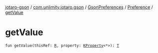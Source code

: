 [jotaro-gson](../../../index.md) / [com.unlimity.jotaro.gson](../../index.md) / [GsonPreferences](../index.md) / [Preference](index.md) / [getValue](./get-value.md)

# getValue

`fun getValue(thisRef: `[`R`](index.md#R)`, property: `[`KProperty`](https://kotlinlang.org/api/latest/jvm/stdlib/kotlin.reflect/-k-property/index.html)`<*>): `[`T`](index.md#T)